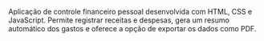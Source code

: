 Aplicação de controle financeiro pessoal desenvolvida com HTML, CSS e JavaScript. Permite registrar receitas e despesas, gera um resumo automático dos gastos e oferece a opção de exportar os dados como PDF.

